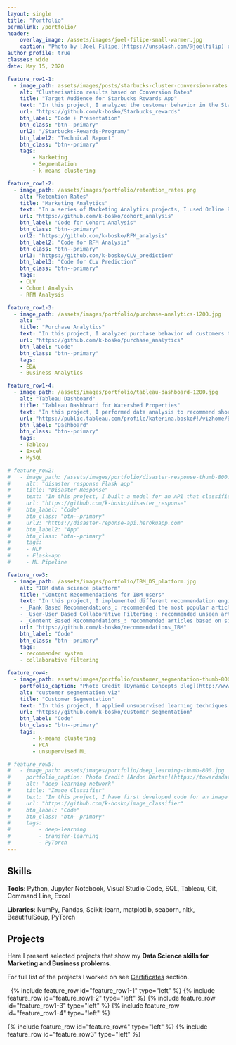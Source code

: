 ```yaml
---
layout: single
title: "Portfolio"
permalink: /portfolio/
header:
    overlay_image: /assets/images/joel-filipe-small-warmer.jpg
    caption: "Photo by [Joel Filipe](https://unsplash.com/@joelfilip) on [Unsplash](https://unsplash.com)"
author_profile: true
classes: wide
date: May 15, 2020

feature_row1-1:
  - image_path: assets/images/posts/starbucks-cluster-conversion-rates.png
    alt: "Clusterisation results based on Conversion Rates"
    title: "Target Audience for Starbucks Rewards App"
    text: "In this project, I analyzed the customer behavior in the Starbucks Rewards Mobile App. After signing up for the app, customers receive promotions every few days. The task was to identify which customers are influenced by promotional offers the most and what types of offers to send them in order to maximize the revenue. I used PCA and K-Means clustering to arrive at 3 customer segments (Disinterested, BOGO, Discount) based on Average Conversion Rates and explored their demographic profiles and shopping habits."
    url: "https://github.com/k-bosko/Starbucks_rewards"
    btn_label: "Code + Presentation"
    btn_class: "btn--primary"
    url2: "/Starbucks-Rewards-Program/"
    btn_label2: "Technical Report"
    btn_class: "btn--primary"
    tags: 
        - Marketing
        - Segmentation
        - k-means clustering

feature_row1-2:
  - image_path: /assets/images/portfolio/retention_rates.png
    alt: "Retention Rates"
    title: "Marketing Analytics"
    text: "In a series of Marketing Analytics projects, I used Online Retail II dataset to create cohorts based on monthly data, calculated retention rates and visualized them via a heatmap. Then I created RFM (Recency, Frequency, Monetary) segments, calculated RFM Score for each customer and segmented into 3 custom segments 'Top', 'Middle' and 'Low' based on the total RFM Score. Finally, I calculated the revenue-based CLV (Customer Lifetime Value) for each customer."
    url: "https://github.com/k-bosko/cohort_analysis"
    btn_label: "Code for Cohort Analysis"
    btn_class: "btn--primary"
    url2: "https://github.com/k-bosko/RFM_analysis"
    btn_label2: "Code for RFM Analysis"
    btn_class: "btn--primary"
    url3: "https://github.com/k-bosko/CLV_prediction"
    btn_label3: "Code for CLV Prediction"
    btn_class: "btn--primary"
    tags: 
    - CLV
    - Cohort Analysis
    - RFM Analysis

feature_row1-3:
  - image_path: /assets/images/portfolio/purchase-analytics-1200.jpg
    alt: ""
    title: "Purchase Analytics"
    text: "In this project, I analyzed purchase behavior of customers that bought 5 different brands of chocolate bars in a physical FMCG store during 2 years. In total, they made 58,693 transactions, captured through the loyalty cards they used at checkout. Based on the results of customer segmentation, I explored the segments sizes and answered the following business questions: 1. How often do people from different segments visit the store? 2. What brand do customer segments prefer on average? 3. How much revenue each customer segment brings?"
    url: "https://github.com/k-bosko/purchase_analytics"
    btn_label: "Code"
    btn_class: "btn--primary"
    tags: 
    - EDA
    - Business Analytics

feature_row1-4:
  - image_path: /assets/images/portfolio/tableau-dashboard-1200.jpg
    alt: "Tableau Dashboard"
    title: "Tableau Dashboard for Watershed Properties"
    text: "In this project, I performed data analysis to recommend short-term renting strategy for Watershed, a residential rental properties firm. To do this, I extracted relevant data from a real estate MySQL database, analyzed data in Excel to identify the best opportunities to increase revenue and maximize profits and created a Tableau dashboard to show the results of a sensitivity analysis."
    url: "https://public.tableau.com/profile/katerina.bosko#!/vizhome/Bosko_dashboardforWatershedproperties/FinalDashboard"
    btn_label: "Dashboard"
    btn_class: "btn--primary"
    tags: 
    - Tableau
    - Excel
    - MySQL

# feature_row2:
#   - image_path: /assets/images/portfolio/disaster-response-thumb-800.jpg
#     alt: "disaster response Flask app"
#     title: "Disaster Response"
#     text: "In this project, I built a model for an API that classifies disaster messages. The datasets provided by Figure Eight contain real messages sent during disaster events and their respective categories. The task was to train the supervised ML classifier to automate categorization of the new messages so that different disaster relief agencies would receive only relevant ones. The model was then deployed as a Python Flask app to Heroku."
#     url: "https://github.com/k-bosko/disaster_response"
#     btn_label: "Code"
#     btn_class: "btn--primary"
#     url2: "https://disaster-reponse-api.herokuapp.com"
#     btn_label2: "App"
#     btn_class: "btn--primary"
#     tags: 
#     - NLP
#     - Flask-app
#     - ML Pipeline

feature_row3:
  - image_path: /assets/images/portfolio/IBM_DS_platform.jpg
    alt: "IBM data science platform"
    title: "Content Recommendations for IBM users"
    text: "In this project, I implemented different recommendation engines for users of the IBM Watson Studio platform. <br>
    - _Rank Based Recommendations_: recommended the most popular articles based on the highest user interactions <br>
    - _User-User Based Collaborative Filtering_: recommended unseen articles that were viewed by most similar users <br>
    - _Content Based Recommendations_: recommended articles based on similarity of content <br>"
    url: "https://github.com/k-bosko/recommendations_IBM"
    btn_label: "Code"
    btn_class: "btn--primary"
    tags: 
    - recommender system
    - collaborative filtering

feature_row4:
  - image_path: assets/images/portfolio/customer_segmentation-thumb-800-light.jpg
    portfolio_caption: "Photo Credit [Dynamic Concepts Blog](http://www.dynamic-concepts.nl/en/segmentation/)"
    alt: "customer segmentation viz"
    title: "Customer Segmentation"
    text: "In this project, I applied unsupervised learning techniques to identify segments of the population that form the core customer base for a mail-order sales company in Germany. I worked with real-life data provided by Bertelsmann partners AZ Direct and Arvato Finance Solution. Prior to applying the machine learning methods, I assessed and cleaned the data in order to convert the data into a usable form."
    url: "https://github.com/k-bosko/customer_segmentation"
    btn_label: "Code"
    btn_class: "btn--primary"
    tags: 
        - k-means clustering
        - PCA
        - unsupervised ML

# feature_row5:
#   - image_path: assets/images/portfolio/deep_learning-thumb-800.jpg
#     portfolio_caption: Photo Credit [Ardon Dertat](https://towardsdatascience.com/applied-deep-learning-part-1-artificial-neural-networks-d7834f67a4f6)
#     alt: "deep learning network"
#     title: "Image Classifier"
#     text: "In this project, I have first developed code for an image classifier built with PyTorch in Jupyter Notebook, then converted it into a command line application. The application allows you to choose one of the pretrained architectures, specify different hyperparameters (learning rate, hidden layers, epochs) and use either GPU or CPU for training. I also implemented saving the checkpoints so that you can continue training if stopped. Image Classifier predicts 102 flower categories. "
#     url: "https://github.com/k-bosko/image_classifier"
#     btn_label: "Code"
#     btn_class: "btn--primary"
#     tags: 
#         - deep-learning
#         - transfer-learning
#         - PyTorch
---
```


## Skills
**Tools**: Python, Jupyter Notebook, Visual Studio Code, SQL, Tableau, Git, Command Line, Excel

**Libraries**: NumPy, Pandas, Scikit-learn, matplotlib, seaborn, nltk, BeautifulSoup, PyTorch


## Projects

Here I present selected projects that show my **Data Science skills for Marketing and Business problems**. 

For full list of the projects I worked on see [Certificates](/certificates/) section.

&nbsp;
{% include feature_row id="feature_row1-1" type="left" %}
{% include feature_row id="feature_row1-2" type="left" %}
{% include feature_row id="feature_row1-3" type="left" %}
{% include feature_row id="feature_row1-4" type="left" %}
<!-- {% include feature_row id="feature_row2" type="left" %} -->
{% include feature_row id="feature_row4" type="left" %}
{% include feature_row id="feature_row3" type="left" %}
<!-- {% include feature_row id="feature_row5" type="left" %} -->


